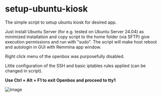 # setup-ubuntu-kiosk
The simple script to setup ubuntu kiosk for desired app.

Just install Ubuntu Server (for e.g. tested on Ubuntu Server 24.04) as minimized installation and copy script to the home folder (via SFTP) give execution permissions and run with "sudo".
The script will make host reboot and autologin in GUI with Remmina app window.

Right click menu of the openbox was purposefully disabled.

Little configuration of the SSH and basic iptables rules applied (can be changed in script).

**Use Ctrl + Alt + F1 to exit Openbox and proceed to tty1**



![image](https://github.com/user-attachments/assets/17712e9e-c20b-4b25-bf8d-803d6ed6cc2c)
